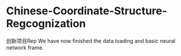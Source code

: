 # Chinese-Coordinate-Structure-Regcognization
创新项目Rep
We have now finished the data loading and basic neural network frame.

